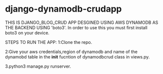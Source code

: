 # django-dynamodb-crudapp
THIS IS DJANGO_BLOG_CRUD APP DESGINED USING AWS DYNAMODB AS THE BACKEND USING 'boto3'.
In order to use this you must  first install boto3 on your device.

STEPS TO RUN THE APP:
1:Clone the repo.

2:Give your aws credentials,region of dynamodb and name of the dynamobd table in the __init__ fucntion of dynamodbcrud class in views.py.

3.python3 manage.py runserver.
